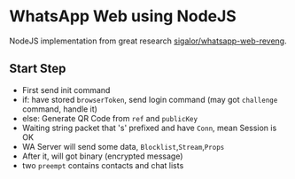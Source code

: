 # WhatsApp Web using NodeJS

NodeJS implementation from great research [sigalor/whatsapp-web-reveng](https://github.com/sigalor/whatsapp-web-reveng).

## Start Step
- First send init command
- if: have stored `browserToken`, send login command (may got `challenge` command, handle it)
- else: Generate QR Code from `ref` and `publicKey`
- Waiting string packet that 's' prefixed and have `Conn`, mean Session is OK
- WA Server will send some data, `Blocklist`,`Stream`,`Props`
- After it, will got binary (encrypted message)
- two `preempt` contains contacts and chat lists
